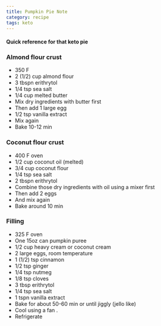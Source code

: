 ```yaml
---
title: Pumpkin Pie Note
category: recipe
tags: keto
---
```


#### Quick reference for that keto pie


### Almond flour crust
* 350 F
* 2 (1/2) cup almond flour
* 3 tbspn erithrytol
* 1/4 tsp sea salt
* 1/4 cup melted butter
* Mix dry ingredients with butter first
* Then add 1 large egg
* 1/2 tsp vanilla extract
* Mix again
* Bake 10-12 min

### Coconut flour crust
* 400 F oven
* 1/2 cup coconut oil (melted)
* 3/4 cup coconut flour
* 1/4 tsp sea salt
* 2 tbspn erithrytol
* Combine those dry ingredients with oil using a mixer first
* Then add 2 eggs
* And mix again
* Bake around 10 min

### Filling
* 325 F oven
* One 15oz can pumpkin puree
* 1/2 cup heavy cream or coconut cream
* 2 large eggs, room temperature
* 1 (1/2) tsp cinnamon
* 1/2 tsp ginger
* 1/4 tsp nutmeg
* 1/8 tsp cloves
* 3 tbsp erithrytol
* 1/4 tsp sea salt
* 1 tspn vanilla extract
* Bake for about 50-60 min or until jiggly (jello like)
* Cool using a fan .
* Refrigerate
